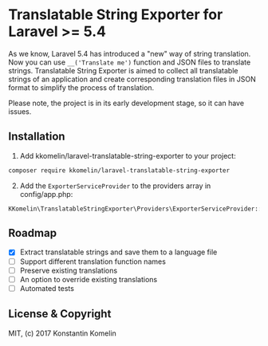# Translatable String Exporter for Laravel >= 5.4
As we know, Laravel 5.4 has introduced a "new" way of string translation.
Now you can use `__('Translate me')` function and JSON files to translate strings.
Translatable String Exporter is aimed to collect all translatable strings of an application and create corresponding translation files in JSON format to simplify the process of translation.

Please note, the project is in its early development stage, so it can have issues.

## Installation

1) Add kkomelin/laravel-translatable-string-exporter to your project:

```bash
composer require kkomelin/laravel-translatable-string-exporter
```

2) Add the `ExporterServiceProvider` to the providers array in config/app.php:

```
KKomelin\TranslatableStringExporter\Providers\ExporterServiceProvider::class,
```

## Roadmap

- [x] Extract translatable strings and save them to a language file
- [ ] Support different translation function names
- [ ] Preserve existing translations
- [ ] An option to override existing translations
- [ ] Automated tests

## License & Copyright

MIT, (c) 2017 Konstantin Komelin

